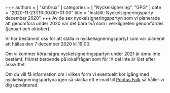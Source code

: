 +++
authors = [ "sm0rux" ]
categories = [ "Nyckelsignering", "GPG" ]
date = "2020-11-23T16:00:00+01:00"
title = "Inställt: Nyckelsigneringsparty december 2020"
+++
Av de sex nyckelsigneringspartyn som vi planerade att genomföra under 2020 var det bara två som i verkligheten genomfördes (januari och oktober).

Vi har bestämmt oss för att ställa in nyckelsigneringspartyt som var planerat att hållas den 7 december 2020 kl 19:00.

Om vi kommer köra några nyckelsigneringspartyn under 2021 är ännu inte bestämt, främst beroende på lokalfrågan som för IX del inte är löst efter årsskiftet.

Om du vill få information om i vilken form vi eventuellt kör igång med nyckelsigneringspartyna igen så skicka ett e-mail till [Pontus Falk](mailto:pfalk@ax25.org) så håller vi dig uppdaterad.


